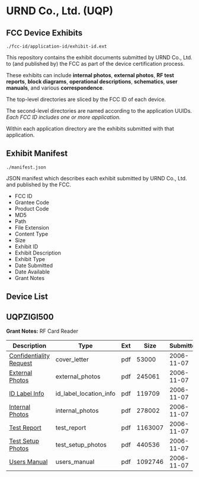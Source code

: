 # URND Co., Ltd. (UQP)
## FCC Device Exhibits

```
./fcc-id/application-id/exhibit-id.ext
```

This repository contains the exhibit documents submitted by URND Co., Ltd. to (and published by) the FCC as part of the device certification process.

These exhibits can include **internal photos**, **external photos**, **RF test reports**, **block diagrams**, **operational descriptions**, **schematics**, **user manuals**, and various **correspondence**.

The top-level directories are sliced by the FCC ID of each device.

The second-level directories are named according to the application UUIDs. *Each FCC ID includes one or more application.*

Within each application directory are the exhibits submitted with that application. 

## Exhibit Manifest

```
./manifest.json
```

JSON manifest which describes each exhibit submitted by URND Co., Ltd. and published by the FCC.

- FCC ID
- Grantee Code
- Product Code
- MD5
- Path
- File Extension
- Content Type
- Size
- Exhibit ID
- Exhibit Description
- Exhibit Type
- Date Submitted
- Date Available
- Grant Notes

## Device List
## UQPZIGI500
**Grant Notes:** RF Card Reader

| Description | Type | Ext | Size | Submitted | Available |
| ----------- | ---- | --- | ---- | --------- | --------- |
| [Confidentiality Request](UQPZIGI500/9126f45715f8e815d0960d4341f8a425/724962.pdf) | cover_letter | pdf | 53000 | 2006-11-07 | 2006-11-07 |
| [External Photos](UQPZIGI500/9126f45715f8e815d0960d4341f8a425/724964.pdf) | external_photos | pdf | 245061 | 2006-11-07 | 2006-11-07 |
| [ID Label Info](UQPZIGI500/9126f45715f8e815d0960d4341f8a425/724967.pdf) | id_label_location_info | pdf | 119709 | 2006-11-07 | 2006-11-07 |
| [Internal Photos](UQPZIGI500/9126f45715f8e815d0960d4341f8a425/724965.pdf) | internal_photos | pdf | 278002 | 2006-11-07 | 2006-11-07 |
| [Test Report](UQPZIGI500/9126f45715f8e815d0960d4341f8a425/724968.pdf) | test_report | pdf | 1163007 | 2006-11-07 | 2006-11-07 |
| [Test Setup Photos](UQPZIGI500/9126f45715f8e815d0960d4341f8a425/724963.pdf) | test_setup_photos | pdf | 440536 | 2006-11-07 | 2006-11-07 |
| [Users Manual](UQPZIGI500/9126f45715f8e815d0960d4341f8a425/724966.pdf) | users_manual | pdf | 1092746 | 2006-11-07 | 2006-11-07 |
